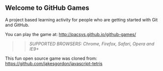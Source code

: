 ## Welcome to GitHub Games

A project based learning activity for people who are getting started with Git and GitHub.

You can play the game at: http://pacsys.github.io/github-games/

>> _*SUPPORTED BROWSERS*: Chrome, Firefox, Safari, Opera and IE9+_

This fun open source game was cloned from: https://github.com/jakesgordon/javascript-tetris
